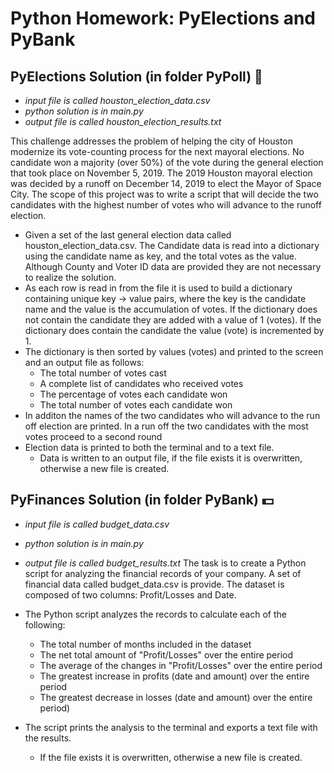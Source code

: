 # Python Homework: PyElections and PyBank 
## PyElections Solution (in folder PyPoll) :office:
* _input file is called houston_election_data.csv_ 
* *python solution is in main.py*
* _output file is called houston_election_results.txt_

This challenge addresses the problem of helping the city of Houston modernize its vote-counting process for the next mayoral elections. No candidate won a majority (over 50%) of the vote during the general election that took place on November 5, 2019. The 2019 Houston mayoral election was decided by a runoff on December 14, 2019 to elect the Mayor of Space City. 
The scope of this project was to write a script that will decide the two candidates with the highest number of votes who will advance to the runoff election. 

* Given a set of the last general election data called houston_election_data.csv. The Candidate data is read into a dictionary using the candidate name as key, and the total votes as the value.  Although County and Voter ID data are provided they are not necessary to realize the solution.
* As each row is read in from the file it is used to build a dictionary containing unique key -> value pairs, where the key is the candidate name and the value is the accumulation of votes.  If the dictionary does not contain the candidate they are added with a value of 1 (votes).  If the dictionary does contain the candidate the value (vote) is incremented by 1. 
* The dictionary is then sorted by values (votes) and printed to the screen  and an output file as follows: 
	* The total number of votes cast
	* A complete list of candidates who received votes
	* The percentage of votes each candidate won
	* The total number of votes each candidate won
* In additon the names of the two candidates who will advance to the run off election are printed. In a run off the two candidates with the most votes proceed to a second round
* Election data is printed to both the terminal and to a text file. 
	* Data is written to an output file, if the file exists it is overwritten, otherwise a new file is created. 

## PyFinances Solution (in folder PyBank) :dollar:
* _input file is called budget_data.csv_ 
* *python solution is in main.py*
* _output file is called budget_results.txt_
The task is to create a Python script for analyzing the financial records of your company. A set of financial data called budget_data.csv is provide. The dataset is composed of two columns: Profit/Losses and Date. 

* The Python script analyzes the records to calculate each of the following:
	* The total number of months included in the dataset
	* The net total amount of "Profit/Losses" over the entire period
	* The average of the changes in "Profit/Losses" over the entire period
	* The greatest increase in profits (date and amount) over the entire period
	* The greatest decrease in losses (date and amount) over the entire period)

* The script prints the analysis to the terminal and exports a text file with the results. 
	* If the file exists it is overwritten, otherwise a new file is created. 

